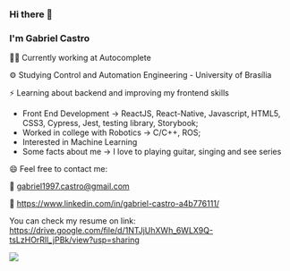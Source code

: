 ### Hi there 👋
### I'm Gabriel Castro


👨‍💼 Currently working at Autocomplete

:gear: Studying Control and Automation Engineering - University of Brasília

:zap: Learning about backend and improving my frontend skills

* Front End Development &rarr; ReactJS, React-Native, Javascript, HTML5, CSS3, Cypress, Jest, testing library, Storybook;
* Worked in college with Robotics &rarr; C/C++, ROS;
* Interested in Machine Learning
* Some facts about me &rarr; I love to playing guitar, singing and see series


😄 Feel free to contact me:

:email: gabriel1997.castro@gmail.com

:briefcase: https://www.linkedin.com/in/gabriel-castro-a4b776111/

You can check my resume on link: https://drive.google.com/file/d/1NTJjUhXWh_6WLX9Q-tsLzHOrRll_jPBk/view?usp=sharing

![](https://komarev.com/ghpvc/?username=gabriel1997castro&color=blueviolet)
